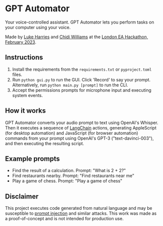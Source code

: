 # GPT Automator

Your voice-controlled assistant. GPT Automator lets you perform tasks on your computer using your voice.

Made by [Luke Harries](https://harries.co/) and [Chidi Williams](https://chidiwilliams.com/) at
the [London EA Hackathon, February 2023](https://forum.effectivealtruism.org/events/gTSwA8RoGidjpLnf6/london-ea-hackathon).

## Instructions

1. Install the requirements from the `requirements.txt` or `pyproject.toml` files.
2. Run `python gui.py` to run the GUI. Click 'Record' to say your prompt. Alternatively, run `python main.py [prompt]`
   to run the CLI.
3. Accept the permissions prompts for microphone input and executing system events.

## How it works

GPT Automator converts your audio prompt to text using OpenAI's Whisper. Then it executes a sequence
of [LangChain](https://github.com/hwchase17/langchain) actions, generating AppleScript (for desktop automation) and
JavaScript (for browser automation) commands from your prompt using OpenAI's GPT-3 ("text-davinci-003"),
and then executing the resulting script.

## Example prompts

* Find the result of a calculation. Prompt: "What is 2 + 2?"
* Find restaurants nearby. Prompt: "Find restaurants near me"
* Play a game of chess. Prompt: "Play a game of chess"

## Disclaimer

This project executes code generated from natural language and may be susceptible
to [prompt injection](https://en.wikipedia.org/wiki/Prompt_engineering#Prompt_injection) and similar
attacks. This work was made as a proof-of-concept and is not intended for production use.
